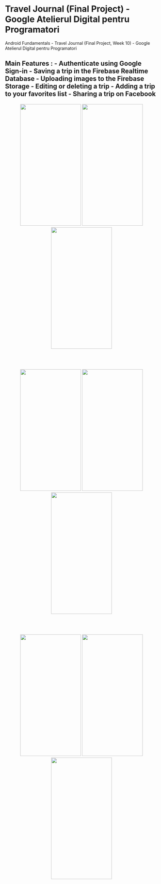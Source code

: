 # Travel Journal (Final Project) - Google Atelierul Digital pentru Programatori

Android Fundamentals - Travel Journal (Final Project, Week 10) - Google Atelierul Digital pentru Programatori

<h2>Main Features :</>
- Authenticate using Google Sign-in
- Saving a trip in the Firebase Realtime Database
- Uploading images to the Firebase Storage
- Editing or deleting a trip
- Adding a trip to your favorites list
- Sharing a trip on Facebook

<br />
<p align="center">
    <img src="https://i.imgur.com/JLi23iI.jpg" width="200" height="400"/>
    <img src="https://i.imgur.com/S3VXL5o.jpg" width="200" height="400"/>
    <img src="https://i.imgur.com/tF6NXJz.jpg" width="200" height="400"/>
</p>
<br />
<p align="center">
    <img src="https://i.imgur.com/aTrl8hi.jpg" width="200" height="400"/>
    <img src="https://i.imgur.com/2JRopV3.jpg" width="200" height="400"/>
    <img src="https://i.imgur.com/rCjU6RN.jpg" width="200" height="400"/>
</p>
<br />
<p align="center">
    <img src="https://i.imgur.com/V6vjZLq.jpg" width="200" height="400"/>
    <img src="https://i.imgur.com/KQmptON.jpg" width="200" height="400"/>
    <img src="https://i.imgur.com/Gna9gub.jpg" width="200" height="400"/>
</p>
